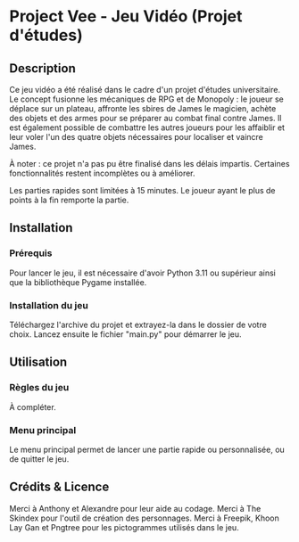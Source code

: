 # Project Vee - Jeu Vidéo (Projet d'études)

## Description

Ce jeu vidéo a été réalisé dans le cadre d'un projet d'études universitaire. Le concept fusionne les mécaniques de RPG et de Monopoly : le joueur se déplace sur un plateau, affronte les sbires de James le magicien, achète des objets et des armes pour se préparer au combat final contre James. Il est également possible de combattre les autres joueurs pour les affaiblir et leur voler l'un des quatre objets nécessaires pour localiser et vaincre James.

À noter : ce projet n'a pas pu être finalisé dans les délais impartis. Certaines fonctionnalités restent incomplètes ou à améliorer.

Les parties rapides sont limitées à 15 minutes. Le joueur ayant le plus de points à la fin remporte la partie.

## Installation

### Prérequis

Pour lancer le jeu, il est nécessaire d'avoir Python 3.11 ou supérieur ainsi que la bibliothèque Pygame installée.

### Installation du jeu

Téléchargez l'archive du projet et extrayez-la dans le dossier de votre choix. Lancez ensuite le fichier "main.py" pour démarrer le jeu.

## Utilisation

### Règles du jeu

À compléter.

### Menu principal

Le menu principal permet de lancer une partie rapide ou personnalisée, ou de quitter le jeu.

## Crédits & Licence

Merci à Anthony et Alexandre pour leur aide au codage.
Merci à The Skindex pour l'outil de création des personnages.
Merci à Freepik, Khoon Lay Gan et Pngtree pour les pictogrammes utilisés dans le jeu.